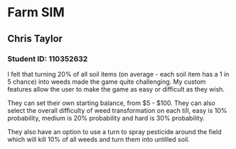 
# Farm SIM

## Chris Taylor

### Student ID: 110352632

I felt that turning 20% of all soil items (on average - each soil item has a 1 in 5 chance)
into weeds made the game quite challenging. My custom features allow the user to make the game as easy
or difficult as they wish.

They can set their own starting balance, from $5 - $100. They can also select
the overall difficulty of weed transformation on each till, easy is 10% probability,
medium is 20% probability and hard is 30% probability.

They also have an option to use a turn to spray pesticide around the field which
will kill 10% of all weeds and turn them into untilled soil.
